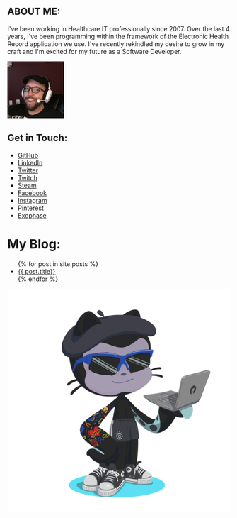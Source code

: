 ## ABOUT ME:
I've been working in Healthcare IT professionally since 2007.  Over the last 4 years, I've been programming within the framework of the Electronic Health Record application we use.  I've recently rekindled my desire to grow in my craft and I'm excited for my future as a Software Developer.  


![Image](Images/Matts_Happy_Headshot.jpg)

## Get in Touch:
* [GitHub](http://github.com/Shepherd921)  
* [LinkedIn](https://www.linkedin.com/in/matthew-shepherd-5a961662/)  
* [Twitter](http://twitter.com/shepdogg921)  
* [Twitch](https://www.twitch.tv/shepherd921)  
* [Steam](https://steamcommunity.com/profiles/76561197998312360/)  
* [Facebook](http://https://www.facebook.com/matthew.shepherd.777)  
* [Instagram](https:/https://www.instagram.com/shepdogg921/)  
* [Pinterest](https://www.pinterest.com/matthewshepherd2182/_saved/)  
* [Exophase](https://www.exophase.com/user/shepdogg921/)  


# My Blog:

<ul>
  {% for post in site.posts %}
    <li>
      <a href="{{ post.url }}">{{ post.title}}</a>
    </li>
  {% endfor %}
</ul>

![Image](Images/OctoCat.png)  

